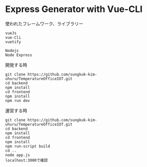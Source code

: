 # Express Generator with Vue-CLI

使われたフレームワーク、ライブラリー
```
vueJs
vue-Cli
vuetify

Nodejs
Node Express
```

開発する時
```
git clone https://github.com/sungkuk-kim-uhuru/TemperatureOfficeIOT.git
cd backend 
npm install 
cd frontend
npm install
npm run dev
```

運営する時
```
git clone https://github.com/sungkuk-kim-uhuru/TemperatureOfficeIOT.git
cd backend 
npm install 
cd frontend
npm install
npm run-script build
cd ..
node app.js
localhost:3000で確認
```
